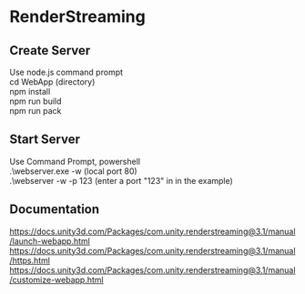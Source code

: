 # RenderStreaming<br/>
Create Server
--------------------
Use node.js command prompt<br/>
cd WebApp (directory)<br/>
npm install<br/>
npm run build<br/>
npm run pack

Start Server
--------------------
Use Command Prompt, powershell<br/>
.\webserver.exe -w (local port 80)<br/>
.\webserver -w -p 123 (enter a port "123" in in the example)

Documentation
--------------------
https://docs.unity3d.com/Packages/com.unity.renderstreaming@3.1/manual/launch-webapp.html<br/>
https://docs.unity3d.com/Packages/com.unity.renderstreaming@3.1/manual/https.html<br/>
https://docs.unity3d.com/Packages/com.unity.renderstreaming@3.1/manual/customize-webapp.html
